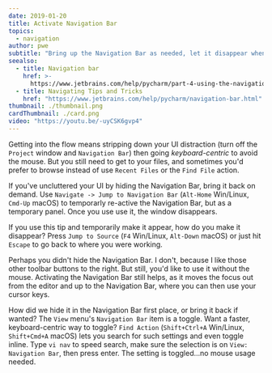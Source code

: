 ```yaml
---
date: 2019-01-20
title: Activate Navigation Bar
topics:
  - navigation
author: pwe
subtitle: "Bring up the Navigation Bar as needed, let it disappear when finished."
seealso:
  - title: Navigation bar
    href: >-
      https://www.jetbrains.com/help/pycharm/part-4-using-the-navigation-bar.html
  - title: Navigating Tips and Tricks
    href: "https://www.jetbrains.com/help/pycharm/navigation-bar.html"
thumbnail: ./thumbnail.png
cardThumbnail: ./card.png
video: "https://youtu.be/-uyCSK6gvp4"
---
```


Getting into the flow means stripping down your UI distraction (turn off the
`Project` window and `Navigation Bar`) then going _keyboard-centric_ to avoid
the mouse. But you still need to get to your files, and sometimes you'd prefer
to browse instead of use `Recent Files` or the `Find File` action.

If you've uncluttered your UI by hiding the Navigation Bar, bring it back on demand.
Use `Navigate -> Jump to Navigation Bar` (`Alt-Home` Win/Linux, `Cmd-Up` macOS)
to temporarly re-active the Navigation Bar, but as a temporary panel. Once
you use use it, the window disappears.

If you use this tip and temporarily make it appear, how do you make it disappear?
Press `Jump to Source` (`F4` Win/Linux, `Alt-Down` macOS) or just hit `Escape`
to go back to where you were working.

Perhaps you didn't hide the Navigation Bar. I don't, because I like those other
toolbar buttons to the right. But still, you'd like to use it without the mouse.
Activating the Navigation Bar still helps, as it moves the focus out from the
editor and up to the Navigation Bar, where you can then use your cursor keys.

How did we hide it in the Navigation Bar first place, or bring it back if wanted?
The `View` menu's `Navigation Bar` item is a toggle. Want a faster, keyboard-centric
way to toggle? `Find Action` (`Shift+Ctrl+A` Win/Linux, `Shift+Cmd+A` macOS) lets
you search for such settings and even toggle inline. Type `vi nav` to speed search,
make sure the selection is on `View: Navigation Bar`, then press enter. The
setting is toggled...no mouse usage needed.
